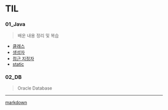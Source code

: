 # TIL
### 01_Java
> 배운 내용 정리 및 복습
- [클래스](https://github.com/suyyeon/TIL/blob/main/01_Java/Java_class.md)
- [생성자](https://github.com/suyyeon/TIL/blob/main/01_Java/Java_constructor.md)
- [접근 지정자](https://github.com/suyyeon/TIL/blob/main/01_Java/Java_access_modifier.md)
- [static](https://github.com/suyyeon/TIL/blob/main/01_Java/Java_static.md)

### 02_DB
> Oracle Database
---
[markdown](https://docs.github.com/en/get-started/writing-on-github/getting-started-with-writing-and-formatting-on-github/basic-writing-and-formatting-syntax)
